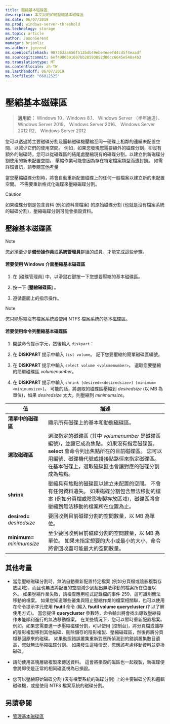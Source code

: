 ```yaml
---
title: 壓縮基本磁碟區
description: 本文說明如何壓縮基本磁碟區
ms.date: 06/07/2019
ms.prod: windows-server-threshold
ms.technology: storage
ms.topic: article
author: JasonGerend
manager: brianlic
ms.author: jgerend
ms.openlocfilehash: 9073632a656f512bdb49ebe4eeefd4cd5f4eaadf
ms.sourcegitcommit: 6ef4986391607bb28593852d06cc6645e548a4b3
ms.translationtype: MT
ms.contentlocale: zh-TW
ms.lasthandoff: 06/07/2019
ms.locfileid: "66812525"
---
```

# <a name="shrink-a-basic-volume"></a>壓縮基本磁碟區

> **適用於：** Windows 10，Windows 8.1、 Windows Server （半年通道）、 Windows Server 2019、 Windows Server 2016、 Windows Server 2012 R2、 Windows Server 2012

您可以透過將主要磁碟分割及邏輯磁碟機壓縮至同一硬碟上相鄰的連續未配置空間，以減少它們的使用空間。 例如，如果您發現您需要額外的磁碟分割，卻沒有額外的磁碟時，您可以從磁碟區的結尾處壓縮現有的磁碟分割，以建立供新磁碟分割使用的新未配置空間。 壓縮作業可能會因為存在特定檔案類型而遭封鎖。 如需詳細資訊，請參閱[其他考量](#additional-considerations) 

當您壓縮磁碟分割時，將會自動重新配置磁碟上的任何一般檔案以建立新的未配置空間。 不需要重新格式化磁碟來壓縮磁碟分割。

> [!CAUTION]
> 如果磁碟分割是包含資料 (例如資料庫檔案) 的原始磁碟分割 (也就是沒有檔案系統的磁碟分割)，壓縮磁碟分割可能會損毀資料。

## <a name="shrinking-a-basic-volume"></a>壓縮基本磁碟區

> [!NOTE]
> 您必須至少是**備份操作員**或**系統管理員**群組的成員，才能完成這些步驟。

#### <a name="to-shrink-a-basic-volume-using-the-windows-interface"></a>若要使用 Windows 介面壓縮基本磁碟區

1.  在 [磁碟管理員] 中，以滑鼠右鍵按一下您想要壓縮的基本磁碟區。

2.  按一下 **\[壓縮磁碟區\]** 。

3.  遵循畫面上的指示操作。


> [!NOTE]
> 您只能壓縮沒有檔案系統或使用 NTFS 檔案系統的基本磁碟區。

#### <a name="to-shrink-a-basic-volume-using-a-command-line"></a>若要使用命令列壓縮基本磁碟區

1.  開啟命令提示字元，然後輸入 `diskpart`：

2.  在 **DISKPART** 提示中輸入 `list volume`。 記下您要壓縮的簡單磁碟區編號。

3.  在 **DISKPART** 提示中輸入 `select volume <volumenumber>`。 選取您要壓縮的簡單磁碟區 *volumenumber*。

4.  在 **DISKPART** 提示中輸入 `shrink [desired=<desiredsize>] [minimum=<minimumsize>]`。 可能的話，將選取的磁碟區壓縮到 *desiredsize* (以 MB 為單位)，如果 *desiredsize* 太大，則壓縮到 *minimumsize*。

| 值             | 描述 |
| ---               | ----------- |
| **清單中的磁碟區** | 顯示所有磁碟上的基本和動態磁碟區。 |
| **選取磁碟區** | 選取指定的磁碟區 (其中 <em>volumenumber</em> 是磁碟區編號)，並讓它成為焦點。 如果沒有指定磁碟區，**select** 會命令列出焦點所在的目前磁碟區。 您可以用編號、磁碟機代號或掛接點路徑來指定磁碟區。 在基本磁碟上，選取磁碟區也會讓對應的磁碟分割成為焦點。 |
| **shrink** | 壓縮具有焦點的磁碟區以建立未配置的空間。 不會有任何資料遺失。 如果磁碟分割包含無法移動的檔案 (例如分頁檔或陰影複製存放區域)，磁碟區將會壓縮到無法移動的檔案所在位置為止。 |
| **desired=** <em>desiredsize</em> | 要回收到目前磁碟分割的空間數量，以 MB 為單位。 |
| **minimum=** <em>minimumsize</em> | 至少要回收到目前磁碟分割的空間數量，以 MB 為單位。 如果未指定想要的大小或最小的大小，命令將會回收盡可能最大的空間數量。 |

## <a name="additional-considerations"></a>其他考量

-   當您壓縮磁碟分割時，無法自動重新配置特定檔案 (例如分頁檔或陰影複製存放區域)，而且也無法將配置的空間減少到超出無法移動的檔案所在位置以外。 如果壓縮作業失敗，請檢查應用程式記錄檔的事件 259，這可識別無法移動的檔案。 如果您知道哪些叢集與阻止壓縮作業的檔案相關聯，也可以使用在命令提示字元使用 **fsutil** 命令 (輸入 **fsutil volume querycluster /?** 以了解使用方式)。 當您提供 **querycluster** 參數時，命令輸出將會找出導致壓縮操作未能順利進行的無法移動檔案。
在某些情況下，您可以暫時重新配置檔案。 例如，如果您需要進一步壓縮磁碟分割，可以使用 [控制台]，將分頁檔或儲存的陰影複製移到其他磁碟、刪除儲存的陰影複製、壓縮磁碟區，然後再將分頁檔移回原來的磁碟。 如果動態錯誤叢集重新對應所偵測到的錯誤叢集數目遺高，您就無法壓縮磁碟分割。 如果發生這種情況，您應該考慮移動資料並更換磁碟。

-  請勿使用區塊層級複製來傳送資料。 這會將損毀的磁區也一起複製，新磁碟便會將即使是正常的相同磁區視為已損毀。

-   您可以壓縮原始磁碟分割 (沒有檔案系統的磁碟分割) 上的主要磁碟分割和邏輯磁碟機，或是使用 NTFS 檔案系統的磁碟分割。

## <a name="see-also"></a>另請參閱

-   [管理基本磁碟區](manage-basic-volumes.md)
